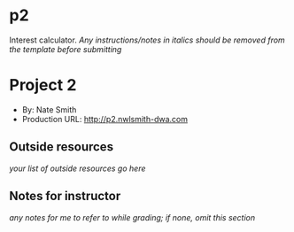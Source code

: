# p2
Interest calculator.
*Any instructions/notes in italics should be removed from the template before submitting* 

# Project 2
+ By: Nate Smith
+ Production URL: <http://p2.nwlsmith-dwa.com>

## Outside resources
*your list of outside resources go here*

## Notes for instructor
*any notes for me to refer to while grading; if none, omit this section*
